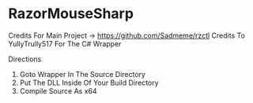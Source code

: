 # RazorMouseSharp

Credits For Main Project -> https://github.com/Sadmeme/rzctl
Credits To YullyTrully517 For The C# Wrapper

Directions

1. Goto Wrapper In The Source Directory 
2. Put The DLL Inside Of Your Build Directory
3. Compile Source As x64

